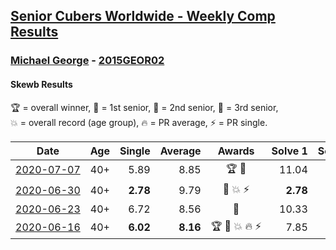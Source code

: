 <style>table {white-space: nowrap;}</style>

## [Senior Cubers Worldwide - Weekly Comp Results](/scw-comp/results/)
### [Michael George](README.md) - [2015GEOR02](https://www.worldcubeassociation.org/persons/2015GEOR02?event=skewb)
#### Skewb Results

<span style="white-space: nowrap;">🏆 = overall winner</span>, <span style="white-space: nowrap;">🥇 = 1st senior</span>, <span style="white-space: nowrap;">🥈 = 2nd senior</span>, <span style="white-space: nowrap;">🥉 = 3rd senior</span>, <span style="white-space: nowrap;">💥 = overall record (age group)</span>, <span style="white-space: nowrap;">🔥 = PR average</span>, <span style="white-space: nowrap;">⚡ = PR single</span>.

| Date | Age | Single | Average | Awards | Solve 1 | Solve 2 | Solve 3 | Solve 4 | Solve 5 | Video |
| :--: | :--: | --: | --: | :--: | --: | --: | --: | --: | --: | :-- |
| [2020-07-07](../../results/2020-07-07/skewb.md) | 40+ | 5.89 | 8.85 | 🏆 🥇 | 11.04 | 10.40 | 5.89 | 9.52 | 6.63 | [Link](https://www.facebook.com/michael.george.545/videos/10213958059945938) |
| [2020-06-30](../../results/2020-06-30/skewb.md) | 40+ | **2.78** | 9.79 | 🥇 💥 ⚡ | **2.78** | 8.04 | 12.29 | 14.10 | 9.03 | [Link](https://www.facebook.com/events/1716512181834525/permalink/1717709441714799) |
| [2020-06-23](../../results/2020-06-23/skewb.md) | 40+ | 6.72 | 8.56 | 🥇 | 10.33 | 8.20 | 6.72 | 9.82 | 7.65 | [Link](https://www.facebook.com/events/1618516681636159/permalink/1623349754486185) |
| [2020-06-16](../../results/2020-06-16/skewb.md) | 40+ | **6.02** | **8.16** | 🏆 🥇 💥 🔥 ⚡ | 7.85 | 8.26 | 9.90 | **6.02** | 8.38 | [Link](https://www.facebook.com/events/296087658445428/permalink/296272458426948) |


<!-- Global site tag (gtag.js) - Google Analytics -->
<script async src="https://www.googletagmanager.com/gtag/js?id=UA-86348435-3"></script>
<script>window.dataLayer = window.dataLayer || []; function gtag() {dataLayer.push(arguments);} gtag('js', new Date()); gtag('config', 'UA-86348435-3');</script>
